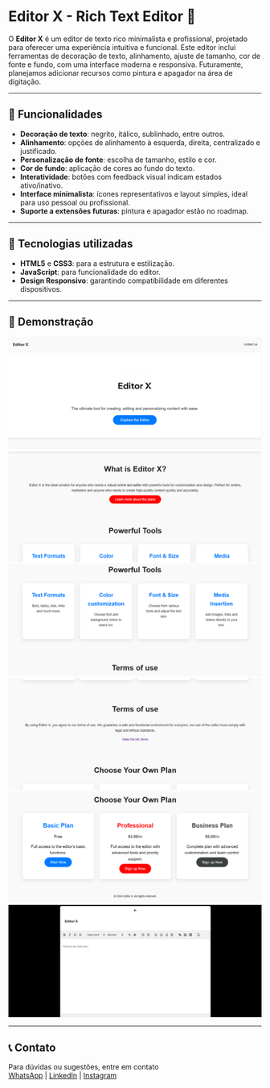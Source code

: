# Editor X - Rich Text Editor 📝

O **Editor X** é um editor de texto rico minimalista e profissional, projetado para oferecer uma experiência intuitiva e funcional. Este editor inclui ferramentas de decoração de texto, alinhamento, ajuste de tamanho, cor de fonte e fundo, com uma interface moderna e responsiva. Futuramente, planejamos adicionar recursos como pintura e apagador na área de digitação.

---

## 🎨 Funcionalidades

- **Decoração de texto**: negrito, itálico, sublinhado, entre outros.
- **Alinhamento**: opções de alinhamento à esquerda, direita, centralizado e justificado.
- **Personalização de fonte**: escolha de tamanho, estilo e cor.
- **Cor de fundo**: aplicação de cores ao fundo do texto.
- **Interatividade**: botões com feedback visual indicam estados ativo/inativo.
- **Interface minimalista**: ícones representativos e layout simples, ideal para uso pessoal ou profissional.
- **Suporte a extensões futuras**: pintura e apagador estão no roadmap.

---

## 🚀 Tecnologias utilizadas

- **HTML5** e **CSS3**: para a estrutura e estilização.
- **JavaScript**: para funcionalidade do editor.
- **Design Responsivo**: garantindo compatibilidade em diferentes dispositivos.

---

## 📸 Demonstração

<img src="assets/images/screenshots/ss1.png"/>
<img src="assets/images/screenshots/ss2.png"/>
<img src="assets/images/screenshots/ss3.png"/>
<img src="assets/images/screenshots/ss4.png"/>
<img src="assets/images/screenshots/ss5.png"/>
<img src="assets/images/screenshots/ss6.png"/>

---

## 📞 Contato

Para dúvidas ou sugestões, entre em contato
<br>
<a href="https://wa.me/5512988848421">WhatsApp</a>&nbsp;|&nbsp;<a href="https://www.linkedin.com/in/gustavorezendeee">LinkedIn</a>&nbsp;|&nbsp;<a href="https://www.instagram.com/rzendeee">Instagram</a>
